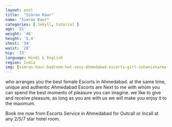 ```yaml
---
layout: post
title:  "Simran Kaur"
name: "Simran Kaur"
categories: [ Jekyll, tutorial ]
age: '21'
weight: '46'
height: '5.4'
chest: '34'
waist: '28'
hip: '33'
language: Hindi & English
region: India
img: [simran-kaur-badroom-hot-sexy-Ahmedabad-escorts-girl-sohanisharma.jpg,simran-kaur-blue-dress-hot-sexy-escorts-girl-sohanisharma.jpg,simran-kaur-coffee-eating-hot-sexy-escorts-girl-sohanisharma.jpg,simran-kaur-coffee-shop-hot-sexy-escorts-girl-sohanisharma.jpg,simran-kaur-hot-body-sexy-escorts-girl-sohanisharma.jpg,simran-kaur-hot-luck-sexy-escorts-girl-sohanisharma.jpg,simran-kaur-hot-sexy-escorts-girl-sohanisharma.jpg,simran-kaur-new-iland-hot-sexy-escorts-girl-sohanisharma.jpg,simran-kaur-new-style-hot-sexy-escorts-girl-sohanisharma.jpg]
---
```



<p>who arranges you the best female Escorts in Ahmedabad. at the same time, unique and authentic Ahmedabad Escorts are Next to me with whom you can spend the best moments of pleasure you can imagine. we like to give and receive pleasure, as long as you are with us we will make you enjoy it to the maximum.</p>
<p>Book me now from Escorts Service in Ahmedabad for Outcall or Incall at any 2/5/7 star hotel room.</p>